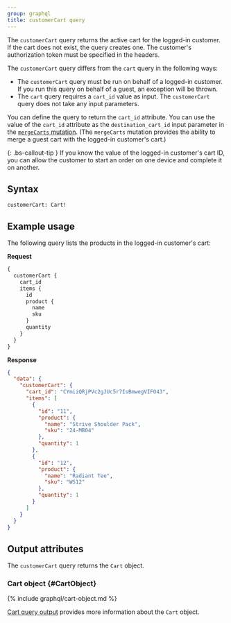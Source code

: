```yaml
---
group: graphql
title: customerCart query
---
```


The `customerCart` query returns the active cart for the logged-in customer. If the cart does not exist, the query creates one. The customer's authorization token must be specified in the headers.

The `customerCart` query differs from the `cart` query in the following ways:

-  The `customerCart` query must be run on behalf of a logged-in customer. If you run this query on behalf of a guest, an exception will be thrown.
-  The `cart` query requires a `cart_id` value as input. The `customerCart` query does not take any input parameters.

You can define the query to return the `cart_id` attribute. You can use the value of the `cart_id` attribute as the `destination_cart_id` input parameter in the [`mergeCarts` mutation]({{page.baseurl}}/graphql/mutations/merge-carts.html). (The `mergeCarts` mutation provides the ability to merge a guest cart with the logged-in customer's cart.)

{: .bs-callout-tip }
If you know the value of the logged-in customer's cart ID, you can allow the customer to start an order on one device and complete it on another.

## Syntax

`customerCart: Cart!`

## Example usage

The following query lists the products in the logged-in customer's cart:

**Request**

```graphql
{
  customerCart {
    cart_id
    items {
      id
      product {
        name
        sku
      }
      quantity
    }
  }
}
```

**Response**

```json
{
  "data": {
    "customerCart": {
      "cart_id": "CYmiiQRjPVc2gJUc5r7IsBmwegVIFO43",
      "items": [
        {
          "id": "11",
          "product": {
            "name": "Strive Shoulder Pack",
            "sku": "24-MB04"
          },
          "quantity": 1
        },
        {
          "id": "12",
          "product": {
            "name": "Radiant Tee",
            "sku": "WS12"
          },
          "quantity": 1
        }
      ]
    }
  }
}
```

## Output attributes

The `customerCart` query returns the `Cart` object.

### Cart object {#CartObject}

{% include graphql/cart-object.md %}

[Cart query output]({{page.baseurl}}/graphql/queries/cart.html#cart-output) provides more information about the `Cart` object.
